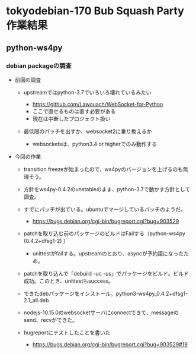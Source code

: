 # tokyodebian-170 Bub Squash Party 作業結果

## python-ws4py

### debian packageの調査

- 前回の調査

  - upstreamではpython-3.7でいろいろ壊れているみたい
    - https://github.com/Lawouach/WebSocket-for-Python
    - ここで直せるものは直す必要がある
    - 現在は中断したプロジェクト扱い

  - 最低限のパッチを出すか、websocket2に乗り換えるか
    - websocketsは、python3.4 or higherでのみ動作する

- 今回の作業

  - transition freezeが始まったので、ws4pyのバージョンを上げるのも無理そう。
  - 方針をws4py-0.4.2のunstableのまま、python-3.7で動かす方針として調査。
  - すでにパッチが出ている。ubuntuでマージしているパッチのようだ。

    - https://bugs.debian.org/cgi-bin/bugreport.cgi?bug=903529

  - patchを取り込む前のパッケージのビルドはFailする（python-ws4py (0.4.2+dfsg1-2) ）

    - unittestがfailする。upstreamのとおり、asyncが予約語になったため。 

  - patchを取り込んで「debuild -uc -us」でパッケージをビルド。ビルド成功。このとき、unittestもsuccess。

  - できたdebパッケージをインストール。python3-ws4py_0.4.2+dfsg1-2.1_all.deb

  - nodejs-10.15.0のwebsocketサーバにconnectできて、messageのsend、recvができた。
  - bugreportにテストしたことを書いた

    - https://bugs.debian.org/cgi-bin/bugreport.cgi?bug=903529#19 
